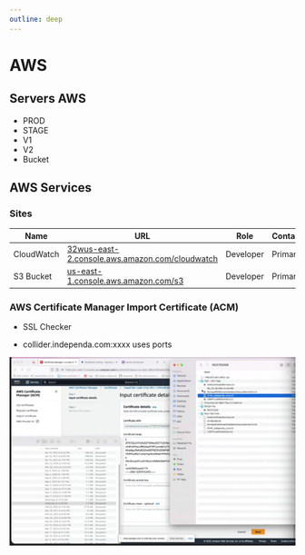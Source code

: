 ```yaml
---
outline: deep
---
```

# AWS
## Servers AWS

- PROD
- STAGE
- V1
- V2
- Bucket

## AWS Services

### Sites

| Name | URL | Role | Contact |
|-------------|-------------|-------------|-------------|
| CloudWatch | [32wus-east-2.console.aws.amazon.com/cloudwatch](https://us-east-2.console.aws.amazon.com/cloudwatch/home?region=us-east-2#logsV2:log-groups/log-group/CGWA) | Developer | Primary |
| S3 Bucket | [us-east-1.console.aws.amazon.com/s3](https://us-east-1.console.aws.amazon.com/s3/upload/independa?bucketType=general&prefix=partners%2Flearn-more%2F&region=us-east-1#) | Developer | Primary |

### AWS Certificate Manager Import Certificate (ACM)

- SSL Checker

- collider.independa.com:xxxx uses ports 

![aws ssl](./assets/aws_ssl.png)